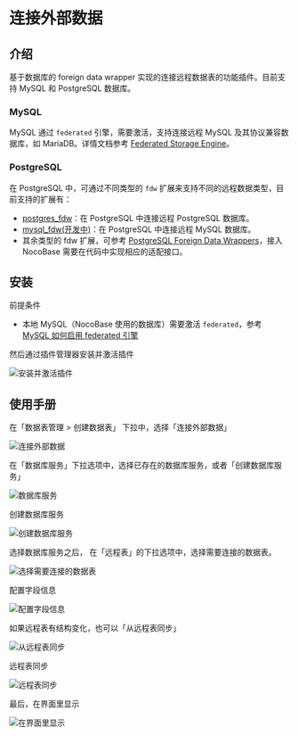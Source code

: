 # 连接外部数据

## 介绍

基于数据库的 foreign data wrapper 实现的连接远程数据表的功能插件。目前支持 MySQL 和 PostgreSQL 数据库。

### MySQL

MySQL 通过 `federated` 引擎，需要激活，支持连接远程 MySQL 及其协议兼容数据库，如 MariaDB。详情文档参考 [Federated Storage Engine](https://dev.mysql.com/doc/refman/8.0/en/federated-storage-engine.html)。

### PostgreSQL

在 PostgreSQL 中，可通过不同类型的 `fdw` 扩展来支持不同的远程数据类型，目前支持的扩展有：

- [postgres_fdw](https://www.postgresql.org/docs/current/postgres-fdw.html)：在 PostgreSQL 中连接远程 PostgreSQL 数据库。
- [mysql_fdw(开发中)](https://github.com/EnterpriseDB/mysql_fdw)：在 PostgreSQL 中连接远程 MySQL 数据库。
- 其余类型的 fdw 扩展，可参考 [PostgreSQL Foreign Data Wrappers](https://wiki.postgresql.org/wiki/Foreign_data_wrappers)，接入 NocoBase 需要在代码中实现相应的适配接口。

## 安装

前提条件

- 本地 MySQL（NocoBase 使用的数据库）需要激活 `federated`，参考 [MySQL 如何启用 federated 引擎](./enable-federated.md)

然后通过插件管理器安装并激活插件

![安装并激活插件](https://static-docs.nocobase.com/f84276c5712851fb3ff33af3f1ff0f59.png)

## 使用手册

在「数据表管理 > 创建数据表」 下拉中，选择「连接外部数据」

![连接外部数据](https://static-docs.nocobase.com/029d946a6d067d1c35a39755219d623c.png)

在「数据库服务」下拉选项中，选择已存在的数据库服务，或者「创建数据库服务」

![数据库服务](https://static-docs.nocobase.com/766271708a911950a5599d60d6be4a4d.png)

创建数据库服务

![创建数据库服务](https://static-docs.nocobase.com/1e357216e04cc4f200bd6212827281c8.png)

选择数据库服务之后， 在「远程表」的下拉选项中，选择需要连接的数据表。

![选择需要连接的数据表](https://static-docs.nocobase.com/e91fd6152b52b4fc01b3808053cc8dc4.png)

配置字段信息

![配置字段信息](https://static-docs.nocobase.com/e618fecc5fe327f6a495e61405e5f040.png)

如果远程表有结构变化，也可以「从远程表同步」

![从远程表同步](https://static-docs.nocobase.com/3751a9a39f933889fb3fcc4d85a6f4ad.png)

远程表同步

![远程表同步](https://static-docs.nocobase.com/13f18200e31ea223fdd8dadaff1e9d28.png)

最后，在界面里显示

![在界面里显示](https://static-docs.nocobase.com/368fca27a99277d9360ca81350949357.png)